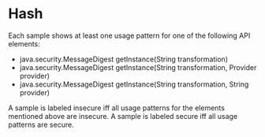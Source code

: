 # Hash

Each sample shows at least one usage pattern for one of the following API elements:

* java.security.MessageDigest getInstance(String transformation)
* java.security.MessageDigest getInstance(String transformation, Provider provider)
* java.security.MessageDigest getInstance(String transformation, String provider)

A sample is labeled insecure iff all usage patterns for the elements mentioned above are insecure. A sample is labeled secure iff all usage patterns are secure.
